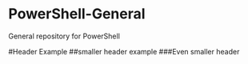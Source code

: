 # PowerShell-General
General repository for PowerShell


#Header Example
##smaller header example
###Even smaller header
